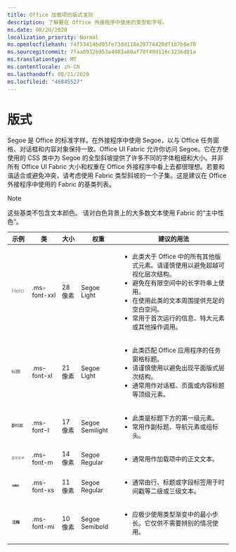 ```yaml
---
title: Office 加载项的版式准则
description: 了解要在 Office 外接程序中使用的类型和字号。
ms.date: 08/20/2020
localization_priority: Normal
ms.openlocfilehash: f4f53414bd05fe73dd118e20774420df1b7b8e78
ms.sourcegitcommit: 7faa0932b953a4983a80af70f49d116c3236d81a
ms.translationtype: MT
ms.contentlocale: zh-CN
ms.lasthandoff: 08/21/2020
ms.locfileid: "46845527"
---
```

# <a name="typography"></a>版式

Segoe 是 Office 的标准字样。在外接程序中使用 Segoe，以与 Office 任务窗格、对话框和内容对象保持一致。Office UI Fabric 允许你访问 Segoe。它在方便使用的 CSS 类中为 Segoe 的全型斜坡提供了许多不同的字体粗细和大小。并非所有 Office UI Fabric 大小和权重在 Office 外接程序中看上去都很理想。若要和谐适合或避免冲突，请考虑使用 Fabric 类型斜坡的一个子集。这是建议在 Office 外接程序中使用的 Fabric 的基类列表。

> [!NOTE]
> 这些基类不包含文本颜色。 请对白色背景上的大多数文本使用 Fabric 的“主中性色”。

|示例 |类 |大小 |权重 |建议的用法 |
|------ |----- |---- |------ |----------------- |
|![特大文本图像](../images/add-in-typeramp-hero.png)|.ms-font-xxl |28 像素 | Segoe Light |<ul><li>此类大于 Office 中的所有其他版式元素。请谨慎使用以避免超越可视化层次结构。</li><li>避免在有限空间中的长字符串上使用。</li><li>在使用此类的文本周围提供充足的空白空间。</li><li>常用于首次运行的信息、特大元素或其他操作调用。</li></ul> |
|![标题文本图像](../images/add-in-typeramp-title.png)|.ms-font-xl |21 像素 |Segoe Light | <ul><li>此类匹配 Office 应用程序的任务窗格标题。</li><li>请谨慎使用以避免出现平面版式层次结构。</li><li>通常用作对话框、页面或内容标题等顶级元素。</li></ul> |
|![副标题文本图像](../images/add-in-typeramp-subtitle.png)|.ms-font-l |17 像素 |Segoe Semilight | <ul><li>此类是标题下方的第一级元素。</li><li>常用作副标题、导航元素或组标头。</li><ul> |
|![正文文本图像](../images/add-in-typeramp-body.png)|.ms-font-m |14 像素 |Segoe Regular |<ul><li>通常用作加载项中的正文文本。</li><ul>|
|![描述文字图像](../images/add-in-typeramp-caption.png)|.ms-font-xs |11 像素 | Segoe Regular |<ul><li>通常由行、标题或字段标签用于时间戳等二级或三级文本。</li><ul>|
|![注释文本图像](../images/add-in-typeramp-annotation.png)|.ms-font-mi |10 像素 |Segoe Semibold |<ul><li>应极少使用类型渐变中的最小步长。它仅供不需要辨别的情况使用。</li><ul>|
